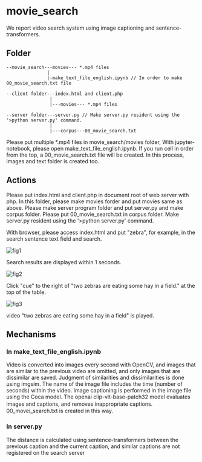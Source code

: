 # movie_search

We report video search system using image captioning and sentence-transformers. 

## Folder

```
--movie_search---movies--- *.mp4 files
               |
               |-make_text_file_english.ipynb // In order to make 00_movie_search.txt file

--client folder---index.html and client.php
                |
                |---movies--- *.mp4 files

--server folder---server.py // Make server.py resident using the '>python server.py' command.
                |
                |---corpus---00_movie_search.txt
```
               
Please put multiple *.mp4 files in movie_search/movies folder, With jupyter-notebook, please open make_text_file_english.ipynb. If you run cell in order from the top, a 00_movie_search.txt file will be created. In this process, images and text folder is created too.

## Actions

Please put index.html and client.php in document root of web server with php. In this folder, please make movies forder and put movies same as above. Please make server program folder and put server.py and make corpus folder. Please put 00_movie_search.txt in corpus folder. Make server.py resident using the '>python server.py' command.

With browser, please access index.html and put "zebra", for example, in the search sentence text field and search.

![fig1](https://github.com/toshiouchi/movie_search/assets/121741811/5ad46ea8-04fc-40b4-91eb-0db883886ed1)

 
Search results are displayed within 1 seconds.

![fig2](https://github.com/toshiouchi/movie_search/assets/121741811/72a620cd-78e0-4b6d-a7dd-7e0d155c57e2)


Click "cue" to the right of "two zebras are eating some hay in a field." at the top of the table.

![fig3](https://github.com/toshiouchi/movie_search/assets/121741811/d7d52d6c-2bf7-45d9-a0b0-b05e4e09f77a)

video "two zebras are eating some hay in a field" is played.

## Mechanisms

### In make_text_file_english.ipynb

Video is converted into images every second with OpenCV, and images that are similar to the previous video are omitted, and only images that are dissimilar are saved. Judgment of similarities and dissimilarities is done using imgsim. The name of the image file includes the time (number of seconds) within the video.  Image captioning is performed in the image file using the Coca model. The openai clip-vit-base-patch32 model evaluates images and captions, and removes inappropriate captions.　00_movei_search.txt is created in this way.

### In server.py

The distance is calculated using sentence-transformers between the previous caption and the current caption, and similar captions are not registered on the search server
